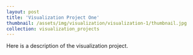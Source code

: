 ```yaml
---
layout: post
title: 'Visualization Project One'
thumbnail: /assets/img/visualization/visualization-1/thumbnail.jpg
collection: visualization_projects
---
```

Here is a description of the visualization project.
